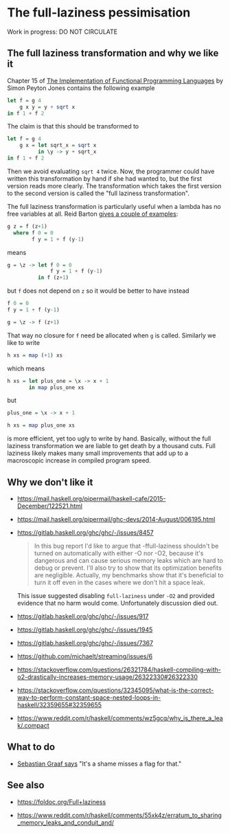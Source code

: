 # The full-laziness pessimisation

Work in progress: DO NOT CIRCULATE

## The full laziness transformation and why we like it

Chapter 15 of [The Implementation of Functional Programming
Languages](https://www.microsoft.com/en-us/research/uploads/prod/1987/01/slpj-book-1987.pdf)
by Simon Peyton Jones contains the following example

```haskell
let f = g 4
    g x y = y + sqrt x
in f 1 + f 2
```

The claim is that this should be transformed to

```haskell
let f = g 4
    g x = let sqrt_x = sqrt x
          in \y -> y + sqrt_x
in f 1 + f 2
```

Then we avoid evaluating `sqrt 4` twice.  Now, the programmer could
have written this transformation by hand if she had wanted to, but the
first version reads more clearly.  The transformation which takes the
first version to the second version is called the "full laziness
transformation".

The full laziness transformation is particularly useful when a lambda
has no free variables at all.  Reid Barton [gives a couple of
examples](https://stackoverflow.com/questions/35115172/why-is-full-laziness-a-default-optimization/35115664#35115664):

```haskell
g z = f (z+1)
  where f 0 = 0
        f y = 1 + f (y-1)
```

means

```haskell
g = \z -> let f 0 = 0
              f y = 1 + f (y-1)
          in f (z+1)
```

but `f` does not depend on `z` so it would be better to have instead

```haskell
f 0 = 0
f y = 1 + f (y-1)

g = \z -> f (z+1)
```

That way no closure for `f` need be allocated when `g` is called.
Similarly we like to write

```haskell
h xs = map (+1) xs
```

which means

```haskell
h xs = let plus_one = \x -> x + 1
       in map plus_one xs
```

but

```haskell
plus_one = \x -> x + 1

h xs = map plus_one xs
```

is more efficient, yet too ugly to write by hand.  Basically, without
the full laziness transformation we are liable to get death by a
thousand cuts.  Full laziness likely makes many small improvements
that add up to a macroscopic increase in compiled program speed.

## Why we don't like it

* <https://mail.haskell.org/pipermail/haskell-cafe/2015-December/122521.html>

* <https://mail.haskell.org/pipermail/ghc-devs/2014-August/006195.html>

* <https://gitlab.haskell.org/ghc/ghc/-/issues/8457>

  > In this bug report I'd like to argue that -ffull-laziness
  > shouldn't be turned on automatically with either -O nor -O2,
  > because it's dangerous and can cause serious memory leaks which
  > are hard to debug or prevent. I'll also try to show that its
  > optimization benefits are negligible. Actually, my benchmarks show
  > that it's beneficial to turn it off even in the cases where we
  > don't hit a space leak.

  This issue suggested disabling `full-laziness` under `-O2` and
  provided evidence that no harm would come.  Unfortunately discussion
  died out.

* <https://gitlab.haskell.org/ghc/ghc/-/issues/917>

* <https://gitlab.haskell.org/ghc/ghc/-/issues/1945>

* <https://gitlab.haskell.org/ghc/ghc/-/issues/7367>

* <https://github.com/michaelt/streaming/issues/6>

* <https://stackoverflow.com/questions/26321784/haskell-compiling-with-o2-drastically-increases-memory-usage/26322330#26322330>

* <https://stackoverflow.com/questions/32345095/what-is-the-correct-way-to-perform-constant-space-nested-loops-in-haskell/32359655#32359655>

* <https://www.reddit.com/r/haskell/comments/wz5gcq/why_is_there_a_leak/.compact>

## What to do

* [Sebastian Graaf
  says](https://stackoverflow.com/questions/35115172/why-is-full-laziness-a-default-optimization#comment89506961_35115664)
  "It's a shame misses a flag for that."

## See also

* <https://foldoc.org/Full+laziness>

* <https://www.reddit.com/r/haskell/comments/55xk4z/erratum_to_sharing_memory_leaks_and_conduit_and/>
